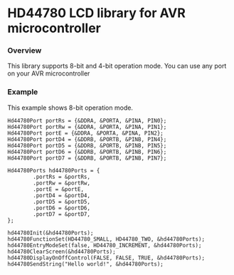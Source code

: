 # HD44780 LCD library for AVR microcontroller

### Overview
This library supports 8-bit and 4-bit operation mode.
You can use any port on your AVR microcontroller

### Example
This example shows 8-bit operation mode.

```
Hd44780Port portRs = {&DDRA, &PORTA, &PINA, PIN0};
Hd44780Port portRw = {&DDRA, &PORTA, &PINA, PIN1};
Hd44780Port portE = {&DDRA, &PORTA, &PINA, PIN2};
Hd44780Port portD4 = {&DDRB, &PORTB, &PINB, PIN4};
Hd44780Port portD5 = {&DDRB, &PORTB, &PINB, PIN5};
Hd44780Port portD6 = {&DDRB, &PORTB, &PINB, PIN6};
Hd44780Port portD7 = {&DDRB, &PORTB, &PINB, PIN7};

Hd44780Ports hd44780Ports = {
        .portRs = &portRs,
        .portRw = &portRw,
        .portE = &portE,
        .portD4 = &portD4,
        .portD5 = &portD5,
        .portD6 = &portD6,
        .portD7 = &portD7,
};

hd44780Init(&hd44780Ports);
hd44780FunctionSet(HD44780_SMALL, HD44780_TWO, &hd44780Ports);
hd44780EntryModeSet(false, HD44780_INCREMENT, &hd44780Ports);
hd44780ClearScreen(&hd44780Ports);
hd44780DisplayOnOffControl(FALSE, FALSE, TRUE, &hd44780Ports);
hd44780SendString("Hello world!", &hd44780Ports);
```
